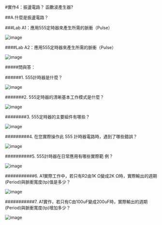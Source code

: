 
#實作4：振盪電路？ 函數波產生器?                                           

##A.什麼是振盪電路？      

###Lab A1：應用555定時器來產生所需的脈衝（Pulse）          

![image](https://github.com/ShitengHuang/Shiteng/assets/162284232/c30cb322-11ad-4c12-b298-fc922509789f)

####Lab A2：應用555定時器來產生所需的脈衝（Pulse）              

![image](https://github.com/ShitengHuang/Shiteng/assets/162284232/b2f307fa-2cc0-418a-9678-ed2f5ba27631)

#####問與答：                    

######1. 555計時器是什麼？                                

![image](https://github.com/ShitengHuang/Shiteng/assets/162284232/7287d41d-fade-48d1-bb79-3f63e7c65083)

#######2. 555定時器的清晰基本工作模式是什麼？                                              

![image](https://github.com/ShitengHuang/Shiteng/assets/162284232/da3c0a3e-af87-452f-afe1-bdd2e7b41c02)

########3. 555定時器的主要組件有哪些？                   

![image](https://github.com/ShitengHuang/Shiteng/assets/162284232/3008311b-6dd8-449d-9de0-8b8ebe847419)

#########4. 在您​​實際操作此 555 計時器電路時，遇到了哪些錯誤？            

![image](https://github.com/ShitengHuang/Shiteng/assets/162284232/7beb620b-8c9a-4480-b58d-75991e7d6669)

##########5. 555計時器在日常應用有哪些實際範  例？                                           

![image](https://github.com/ShitengHuang/Shiteng/assets/162284232/e1e686be-d614-4c83-97e6-dce6c7e25424)

###########6. A1實際工作中，若只有R2由1K Ω變成2K Ω時，實際輸出的週期(Period)與脈衝寬度(tp)值是多少？                  

![image](https://github.com/ShitengHuang/Shiteng/assets/162284232/c2d5da7f-6614-4f44-8b14-717f0329b238)

###########7. A1實作，若只有C由100uF變成200uF時，實際輸出的週期(Period)與脈衝寬度(tp)增加多少？

![image](https://github.com/ShitengHuang/Shiteng/assets/162284232/fd6b3e2a-2f8d-4bae-bad1-902614e13dfe)

